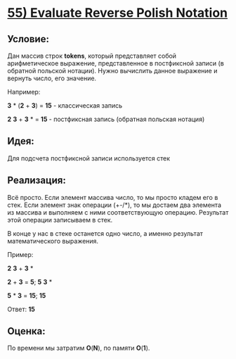 # [**55) Evaluate Reverse Polish Notation**](https://leetcode.com/problems/evaluate-reverse-polish-notation/description/)

## **Условие:**

Дан массив строк **tokens**, который представляет собой арифметическое выражение, представленное в постфиксной записи (в обратной польской нотации). Нужно вычислить данное выражение и вернуть число, его значение.

Например:

**3** * (**2** + **3**) = **15** - классическая запись

**2** **3** + **3** * = **15** - постфиксная запись (обратная польская нотация)

## **Идея:**

Для подсчета постфиксной записи используется стек

## **Реализация:**

Всё просто. Если элемент массива число, то мы просто кладем его в стек. Если элемент знак операции (+-/*), то мы достаем два элемента из массива и выполняем с ними соответствующую операцию. Результат этой операции записываем в стек.

В конце у нас в стеке останется одно число, а именно результат математического выражения.

Пример:

**2** **3** + **3** *

**2** + **3** = **5**;  **5** **3** *

**5** * **3** = **15**;  **15**

Ответ: **15**



## **Оценка:**

По времени мы затратим **O**(**N**), по памяти **O**(**1**).

